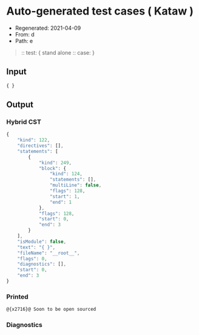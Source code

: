 # Auto-generated test cases ( Kataw )
- Regenerated: 2021-04-09
- From: d
- Path: e
> :: test: { stand alone
> :: case: }
## Input

`````js
{ }
`````

## Output

### Hybrid CST

```javascript
{
    "kind": 122,
    "directives": [],
    "statements": [
        {
            "kind": 249,
            "block": {
                "kind": 124,
                "statements": [],
                "multiLine": false,
                "flags": 128,
                "start": 1,
                "end": 1
            },
            "flags": 128,
            "start": 0,
            "end": 3
        }
    ],
    "isModule": false,
    "text": "{ }",
    "fileName": "__root__",
    "flags": 0,
    "diagnostics": [],
    "start": 0,
    "end": 3
}
```

### Printed

```javascript
@{x2716}@ Soon to be open sourced
```

### Diagnostics

```javascript

```

